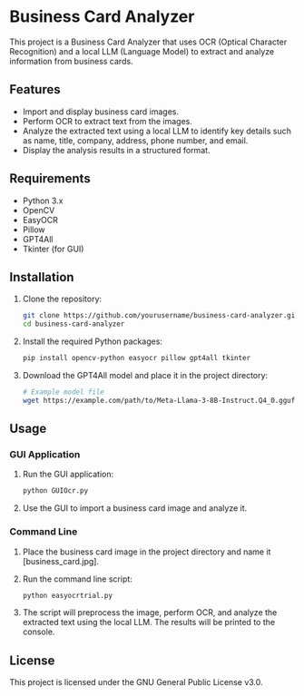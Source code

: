 # Business Card Analyzer

This project is a Business Card Analyzer that uses OCR (Optical Character Recognition) and a local LLM (Language Model) to extract and analyze information from business cards.

## Features

- Import and display business card images.
- Perform OCR to extract text from the images.
- Analyze the extracted text using a local LLM to identify key details such as name, title, company, address, phone number, and email.
- Display the analysis results in a structured format.

## Requirements

- Python 3.x
- OpenCV
- EasyOCR
- Pillow
- GPT4All
- Tkinter (for GUI)

## Installation

1. Clone the repository:
    ```sh
    git clone https://github.com/yourusername/business-card-analyzer.git
    cd business-card-analyzer
    ```

2. Install the required Python packages:
    ```sh
    pip install opencv-python easyocr pillow gpt4all tkinter
    ```

3. Download the GPT4All model and place it in the project directory:
    ```sh
    # Example model file
    wget https://example.com/path/to/Meta-Llama-3-8B-Instruct.Q4_0.gguf -O Meta-Llama-3-8B-Instruct.Q4_0.gguf
    ```

## Usage

### GUI Application

1. Run the GUI application:
    ```sh
    python GUIOcr.py
    ```

2. Use the GUI to import a business card image and analyze it.

### Command Line

1. Place the business card image in the project directory and name it [business_card.jpg].

2. Run the command line script:
    ```sh
    python easyocrtrial.py
    ```

3. The script will preprocess the image, perform OCR, and analyze the extracted text using the local LLM. The results will be printed to the console.

## License

This project is licensed under the GNU General Public License v3.0.